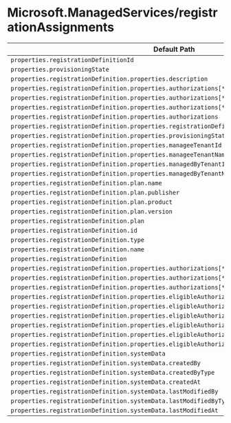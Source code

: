 # Microsoft.ManagedServices/registrationAssignments

| Default Path | Alias |
|---|---|
| `properties.registrationDefinitionId` | `Microsoft.ManagedServices/registrationAssignments/registrationDefinitionId` |
| `properties.provisioningState` | `Microsoft.ManagedServices/registrationAssignments/provisioningState` |
| `properties.registrationDefinition.properties.description` | `Microsoft.ManagedServices/registrationAssignments/registrationDefinition.description` |
| `properties.registrationDefinition.properties.authorizations[*].principalId` | `Microsoft.ManagedServices/registrationAssignments/registrationDefinition.authorizations[*].principalId` |
| `properties.registrationDefinition.properties.authorizations[*].roleDefinitionId` | `Microsoft.ManagedServices/registrationAssignments/registrationDefinition.authorizations[*].roleDefinitionId` |
| `properties.registrationDefinition.properties.authorizations[*]` | `Microsoft.ManagedServices/registrationAssignments/registrationDefinition.authorizations[*]` |
| `properties.registrationDefinition.properties.authorizations` | `Microsoft.ManagedServices/registrationAssignments/registrationDefinition.authorizations` |
| `properties.registrationDefinition.properties.registrationDefinitionName` | `Microsoft.ManagedServices/registrationAssignments/registrationDefinition.registrationDefinitionName` |
| `properties.registrationDefinition.properties.provisioningState` | `Microsoft.ManagedServices/registrationAssignments/registrationDefinition.provisioningState` |
| `properties.registrationDefinition.properties.manageeTenantId` | `Microsoft.ManagedServices/registrationAssignments/registrationDefinition.manageeTenantId` |
| `properties.registrationDefinition.properties.manageeTenantName` | `Microsoft.ManagedServices/registrationAssignments/registrationDefinition.manageeTenantName` |
| `properties.registrationDefinition.properties.managedByTenantId` | `Microsoft.ManagedServices/registrationAssignments/registrationDefinition.managedByTenantId` |
| `properties.registrationDefinition.properties.managedByTenantName` | `Microsoft.ManagedServices/registrationAssignments/registrationDefinition.managedByTenantName` |
| `properties.registrationDefinition.plan.name` | `Microsoft.ManagedServices/registrationAssignments/registrationDefinition.plan.name` |
| `properties.registrationDefinition.plan.publisher` | `Microsoft.ManagedServices/registrationAssignments/registrationDefinition.plan.publisher` |
| `properties.registrationDefinition.plan.product` | `Microsoft.ManagedServices/registrationAssignments/registrationDefinition.plan.product` |
| `properties.registrationDefinition.plan.version` | `Microsoft.ManagedServices/registrationAssignments/registrationDefinition.plan.version` |
| `properties.registrationDefinition.plan` | `Microsoft.ManagedServices/registrationAssignments/registrationDefinition.plan` |
| `properties.registrationDefinition.id` | `Microsoft.ManagedServices/registrationAssignments/registrationDefinition.id` |
| `properties.registrationDefinition.type` | `Microsoft.ManagedServices/registrationAssignments/registrationDefinition.type` |
| `properties.registrationDefinition.name` | `Microsoft.ManagedServices/registrationAssignments/registrationDefinition.name` |
| `properties.registrationDefinition` | `Microsoft.ManagedServices/registrationAssignments/registrationDefinition` |
| `properties.registrationDefinition.properties.authorizations[*].principalIdDisplayName` | `Microsoft.ManagedServices/registrationAssignments/registrationDefinition.authorizations[*].principalIdDisplayName` |
| `properties.registrationDefinition.properties.authorizations[*].delegatedRoleDefinitionIds` | `Microsoft.ManagedServices/registrationAssignments/registrationDefinition.authorizations[*].delegatedRoleDefinitionIds` |
| `properties.registrationDefinition.properties.authorizations[*].delegatedRoleDefinitionIds[*]` | `Microsoft.ManagedServices/registrationAssignments/registrationDefinition.authorizations[*].delegatedRoleDefinitionIds[*]` |
| `properties.registrationDefinition.properties.eligibleAuthorizations` | `Microsoft.ManagedServices/registrationAssignments/registrationDefinition.eligibleAuthorizations` |
| `properties.registrationDefinition.properties.eligibleAuthorizations[*]` | `Microsoft.ManagedServices/registrationAssignments/registrationDefinition.eligibleAuthorizations[*]` |
| `properties.registrationDefinition.properties.eligibleAuthorizations[*].principalId` | `Microsoft.ManagedServices/registrationAssignments/registrationDefinition.eligibleAuthorizations[*].principalId` |
| `properties.registrationDefinition.properties.eligibleAuthorizations[*].principalIdDisplayName` | `Microsoft.ManagedServices/registrationAssignments/registrationDefinition.eligibleAuthorizations[*].principalIdDisplayName` |
| `properties.registrationDefinition.properties.eligibleAuthorizations[*].roleDefinitionId` | `Microsoft.ManagedServices/registrationAssignments/registrationDefinition.eligibleAuthorizations[*].roleDefinitionId` |
| `properties.registrationDefinition.properties.eligibleAuthorizations[*].justInTimeAccessPolicy` | `Microsoft.ManagedServices/registrationAssignments/registrationDefinition.eligibleAuthorizations[*].justInTimeAccessPolicy` |
| `properties.registrationDefinition.systemData` | `Microsoft.ManagedServices/registrationAssignments/registrationDefinition.systemData` |
| `properties.registrationDefinition.systemData.createdBy` | `Microsoft.ManagedServices/registrationAssignments/registrationDefinition.systemData.createdBy` |
| `properties.registrationDefinition.systemData.createdByType` | `Microsoft.ManagedServices/registrationAssignments/registrationDefinition.systemData.createdByType` |
| `properties.registrationDefinition.systemData.createdAt` | `Microsoft.ManagedServices/registrationAssignments/registrationDefinition.systemData.createdAt` |
| `properties.registrationDefinition.systemData.lastModifiedBy` | `Microsoft.ManagedServices/registrationAssignments/registrationDefinition.systemData.lastModifiedBy` |
| `properties.registrationDefinition.systemData.lastModifiedByType` | `Microsoft.ManagedServices/registrationAssignments/registrationDefinition.systemData.lastModifiedByType` |
| `properties.registrationDefinition.systemData.lastModifiedAt` | `Microsoft.ManagedServices/registrationAssignments/registrationDefinition.systemData.lastModifiedAt` |

